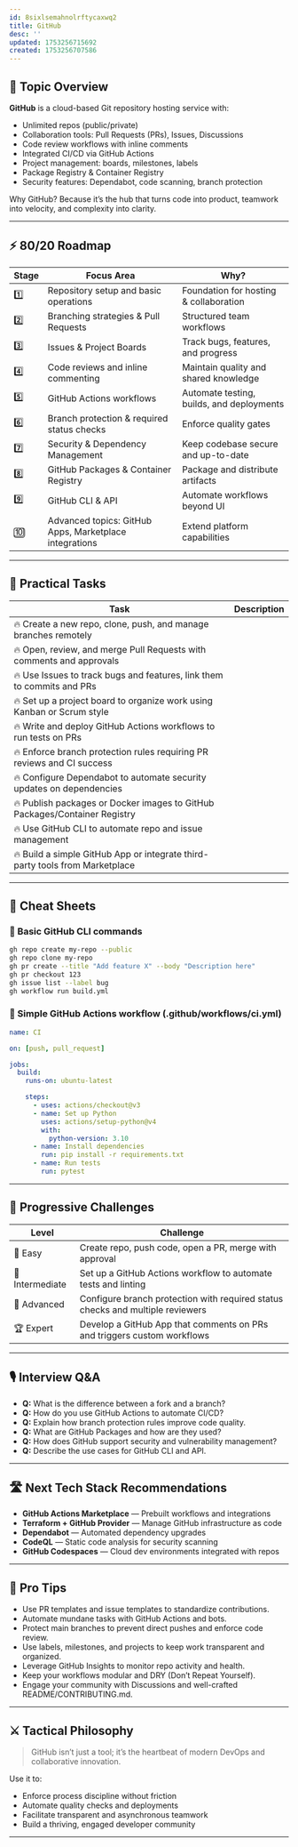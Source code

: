 ```yaml
---
id: 8sixlsemahnolrftycaxwq2
title: GitHub
desc: ''
updated: 1753256715692
created: 1753256707586
---
```


## 📌 Topic Overview

**GitHub** is a cloud-based Git repository hosting service with:

* Unlimited repos (public/private)
* Collaboration tools: Pull Requests (PRs), Issues, Discussions
* Code review workflows with inline comments
* Integrated CI/CD via GitHub Actions
* Project management: boards, milestones, labels
* Package Registry & Container Registry
* Security features: Dependabot, code scanning, branch protection

Why GitHub?
Because it’s the hub that turns code into product, teamwork into velocity, and complexity into clarity.

---

## ⚡ 80/20 Roadmap

| Stage | Focus Area                                             | Why?                                      |
| ----- | ------------------------------------------------------ | ----------------------------------------- |
| 1️⃣   | Repository setup and basic operations                  | Foundation for hosting & collaboration    |
| 2️⃣   | Branching strategies & Pull Requests                   | Structured team workflows                 |
| 3️⃣   | Issues & Project Boards                                | Track bugs, features, and progress        |
| 4️⃣   | Code reviews and inline commenting                     | Maintain quality and shared knowledge     |
| 5️⃣   | GitHub Actions workflows                               | Automate testing, builds, and deployments |
| 6️⃣   | Branch protection & required status checks             | Enforce quality gates                     |
| 7️⃣   | Security & Dependency Management                       | Keep codebase secure and up-to-date       |
| 8️⃣   | GitHub Packages & Container Registry                   | Package and distribute artifacts          |
| 9️⃣   | GitHub CLI & API                                       | Automate workflows beyond UI              |
| 🔟    | Advanced topics: GitHub Apps, Marketplace integrations | Extend platform capabilities              |

---

## 🚀 Practical Tasks

| Task                                                                         | Description |
| ---------------------------------------------------------------------------- | ----------- |
| 🔥 Create a new repo, clone, push, and manage branches remotely              |             |
| 🔥 Open, review, and merge Pull Requests with comments and approvals         |             |
| 🔥 Use Issues to track bugs and features, link them to commits and PRs       |             |
| 🔥 Set up a project board to organize work using Kanban or Scrum style       |             |
| 🔥 Write and deploy GitHub Actions workflows to run tests on PRs             |             |
| 🔥 Enforce branch protection rules requiring PR reviews and CI success       |             |
| 🔥 Configure Dependabot to automate security updates on dependencies         |             |
| 🔥 Publish packages or Docker images to GitHub Packages/Container Registry   |             |
| 🔥 Use GitHub CLI to automate repo and issue management                      |             |
| 🔥 Build a simple GitHub App or integrate third-party tools from Marketplace |             |

---

## 🧾 Cheat Sheets

### 🔹 Basic GitHub CLI commands

```bash
gh repo create my-repo --public
gh repo clone my-repo
gh pr create --title "Add feature X" --body "Description here"
gh pr checkout 123
gh issue list --label bug
gh workflow run build.yml
```

### 🔹 Simple GitHub Actions workflow (.github/workflows/ci.yml)

```yaml
name: CI

on: [push, pull_request]

jobs:
  build:
    runs-on: ubuntu-latest

    steps:
      - uses: actions/checkout@v3
      - name: Set up Python
        uses: actions/setup-python@v4
        with:
          python-version: 3.10
      - name: Install dependencies
        run: pip install -r requirements.txt
      - name: Run tests
        run: pytest
```

---

## 🎯 Progressive Challenges

| Level           | Challenge                                                                      |
| --------------- | ------------------------------------------------------------------------------ |
| 🥉 Easy         | Create repo, push code, open a PR, merge with approval                         |
| 🥈 Intermediate | Set up a GitHub Actions workflow to automate tests and linting                 |
| 🥇 Advanced     | Configure branch protection with required status checks and multiple reviewers |
| 🏆 Expert       | Develop a GitHub App that comments on PRs and triggers custom workflows        |

---

## 🎙️ Interview Q\&A

* **Q:** What is the difference between a fork and a branch?
* **Q:** How do you use GitHub Actions to automate CI/CD?
* **Q:** Explain how branch protection rules improve code quality.
* **Q:** What are GitHub Packages and how are they used?
* **Q:** How does GitHub support security and vulnerability management?
* **Q:** Describe the use cases for GitHub CLI and API.

---

## 🛣️ Next Tech Stack Recommendations

* **GitHub Actions Marketplace** — Prebuilt workflows and integrations
* **Terraform + GitHub Provider** — Manage GitHub infrastructure as code
* **Dependabot** — Automated dependency upgrades
* **CodeQL** — Static code analysis for security scanning
* **GitHub Codespaces** — Cloud dev environments integrated with repos

---

## 🧠 Pro Tips

* Use PR templates and issue templates to standardize contributions.
* Automate mundane tasks with GitHub Actions and bots.
* Protect main branches to prevent direct pushes and enforce code review.
* Use labels, milestones, and projects to keep work transparent and organized.
* Leverage GitHub Insights to monitor repo activity and health.
* Keep your workflows modular and DRY (Don’t Repeat Yourself).
* Engage your community with Discussions and well-crafted README/CONTRIBUTING.md.

---

## ⚔️ Tactical Philosophy

> GitHub isn’t just a tool; it’s the heartbeat of modern DevOps and collaborative innovation.

Use it to:

* Enforce process discipline without friction
* Automate quality checks and deployments
* Facilitate transparent and asynchronous teamwork
* Build a thriving, engaged developer community

---
